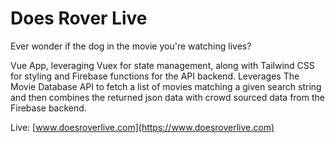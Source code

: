 # Does Rover Live

Ever wonder if the dog in the movie you're watching lives?

Vue App, leveraging Vuex for state management, along with Tailwind CSS for styling and Firebase functions for the API backend. Leverages The Movie Database API to fetch a list of movies matching a given search string and then combines the returned json data with crowd sourced data from the Firebase backend.

Live: [www.doesroverlive.com](https://www.doesroverlive.com)
